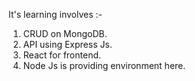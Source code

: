 It's learning involves :-
1. CRUD on MongoDB.
2. API using Express Js.
3. React for frontend.
4. Node Js is providing environment here.